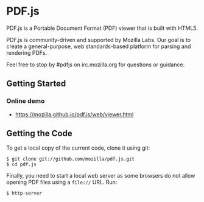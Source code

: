 # PDF.js

PDF.js is a Portable Document Format (PDF) viewer that is built with HTML5.

PDF.js is community-driven and supported by Mozilla Labs. Our goal is to
create a general-purpose, web standards-based platform for parsing and
rendering PDFs.

Feel free to stop by #pdfjs on irc.mozilla.org for questions or guidance.

## Getting Started

### Online demo

+ https://mozilla.github.io/pdf.js/web/viewer.html

## Getting the Code

To get a local copy of the current code, clone it using git:

    $ git clone git://github.com/mozilla/pdf.js.git
    $ cd pdf.js
Finally, you need to start a local web server as some browsers do not allow opening
PDF files using a `file://` URL. Run:

    $ http-server